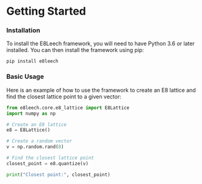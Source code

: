# Getting Started

### Installation

To install the E8Leech framework, you will need to have Python 3.6 or later installed. You can then install the framework using pip:

```
pip install e8leech
```

### Basic Usage

Here is an example of how to use the framework to create an E8 lattice and find the closest lattice point to a given vector:

```python
from e8leech.core.e8_lattice import E8Lattice
import numpy as np

# Create an E8 lattice
e8 = E8Lattice()

# Create a random vector
v = np.random.rand(8)

# Find the closest lattice point
closest_point = e8.quantize(v)

print("Closest point:", closest_point)
```
